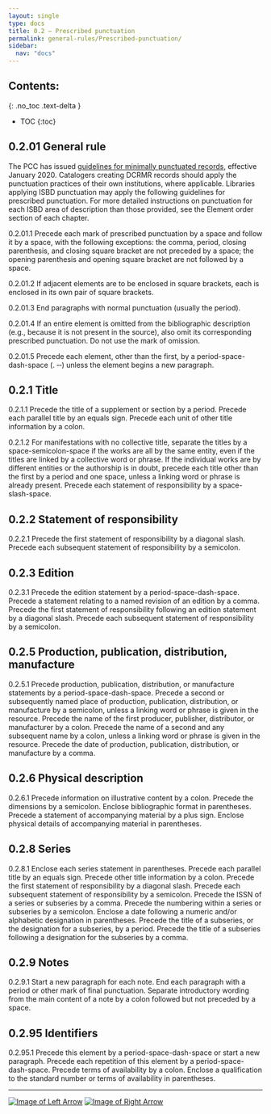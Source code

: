```yaml
---
layout: single
type: docs
title: 0.2 — Prescribed punctuation
permalink: general-rules/Prescribed-punctuation/
sidebar:
  nav: "docs"
---
```


## Contents:
{: .no_toc .text-delta }

- TOC
{:toc}

## 0.2.01 General rule

The PCC has issued [guidelines for minimally punctuated records](https://www.loc.gov/aba/pcc/documents/PCC%20Guidelines%20for%20Minimally%20Punctuated%20MARC%20Data%20v.1.1.docx), effective January 2020. Catalogers creating DCRMR records should apply the punctuation practices of their own institutions, where applicable. Libraries applying ISBD punctuation may apply the following guidelines for prescribed punctuation. For more detailed instructions on punctuation for each ISBD area of description than those provided, see the Element order section of each chapter.

<a name="0.2.01.1">0.2.01.1</a> Precede each mark of prescribed punctuation by a space and follow it by a space, with the following exceptions: the comma, period, closing parenthesis, and closing square bracket are not preceded by a space; the opening parenthesis and opening square bracket are not followed by a space.

<a name="0.2.01.2">0.2.01.2</a> If adjacent elements are to be enclosed in square brackets, each is enclosed in its own pair of square brackets.

<a name="0.2.01.3">0.2.01.3</a> End paragraphs with normal punctuation (usually the period).

<a name="0.2.01.4">0.2.01.4</a> If an entire element is omitted from the bibliographic description (e.g., because it is not present in the source), also omit its corresponding prescribed punctuation. Do not use the mark of omission.

<a name="0.2.01.5">0.2.01.5</a> Precede each element, other than the first, by a period-space-dash-space (. &#8208;&#8208;) unless the element begins a new paragraph.

## 0.2.1 Title 

<a name="0.2.1.1">0.2.1.1</a> Precede the title of a supplement or section by a period. Precede each parallel title by an equals sign. Precede each unit of other title information by a colon.

<a name="0.2.1.2">0.2.1.2</a> For manifestations with no collective title, separate the titles by a space-semicolon-space if the works are all by the same entity, even if the titles are linked by a collective word or phrase. If the individual works are by different entities or the authorship is in doubt, precede each title other than the first by a period and one space, unless a linking word or phrase is already present. Precede each statement of responsibility by a space-slash-space.

## 0.2.2 Statement of responsibility

<a name="0.2.2.1">0.2.2.1</a> Precede the first statement of responsibility by a diagonal slash. Precede each subsequent statement of responsibility by a semicolon.

## 0.2.3 Edition

<a name="0.2.3.1">0.2.3.1</a> Precede the edition statement by a period-space-dash-space. Precede a statement relating to a named revision of an edition by a comma. Precede the first statement of responsibility following an edition statement by a diagonal slash. Precede each subsequent statement of responsibility by a semicolon.

## 0.2.5 Production, publication, distribution, manufacture

<a name="0.2.5.1">0.2.5.1</a> Precede production, publication, distribution, or manufacture statements by a period-space-dash-space. Precede a second or subsequently named place of production, publication, distribution, or manufacture by a semicolon, unless a linking word or phrase is given in the resource. Precede the name of the first producer, publisher, distributor, or manufacturer by a colon. Precede the name of a second and any subsequent name by a colon, unless a linking word or phrase is given in the resource. Precede the date of production, publication, distribution, or manufacture by a comma.

## 0.2.6 Physical description

<a name="0.2.6.1">0.2.6.1</a> Precede information on illustrative content by a colon. Precede the dimensions by a semicolon. Enclose bibliographic format in parentheses. Precede a statement of accompanying material by a plus sign. Enclose physical details of accompanying material in parentheses.

## 0.2.8 Series

<a name="0.2.8.1">0.2.8.1</a> Enclose each series statement in parentheses. Precede each parallel title by an equals sign. Precede other title information by a colon. Precede the first statement of responsibility by a diagonal slash. Precede each subsequent statement of responsibility by a semicolon. Precede the ISSN of a series or subseries by a comma. Precede the numbering within a series or subseries by a semicolon. Enclose a date following a numeric and/or alphabetic designation in parentheses. Precede the title of a subseries, or the designation for a subseries, by a period. Precede the title of a subseries following a designation for the subseries by a comma.

## 0.2.9 Notes

<a name="0.2.9.1">0.2.9.1</a> Start a new paragraph for each note. End each paragraph with a period or other mark of final punctuation. Separate introductory wording from the main content of a note by a colon followed but not preceded by a space. 

## 0.2.95 Identifiers

<a name="0.2.95.1">0.2.95.1</a> Precede this element by a period-space-dash-space or start a new paragraph. Precede each repetition of this element by a period-space-dash-space. Precede terms of availability by a colon. Enclose a qualification to the standard number or terms of availability in parentheses.

---

[![Image of Left Arrow](https://rbms-bsc.github.io/DCRMR/assets/pictures/navigation/Arrow_Left.png "0.1 — Data provenance
")](/DCRMR/general-rules/Data-provenance/) [![Image of Right Arrow](https://rbms-bsc.github.io/DCRMR/assets/pictures/navigation/Arrow_Right.png "0.3 — Language and script of the description")](/DCRMR/general-rules/Language-and-script-of-the-description/)